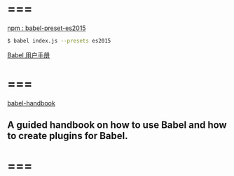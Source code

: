 ===  
===  

[npm : babel-preset-es2015 ](https://www.npmjs.com/package/babel-preset-es2015)  

```sh
$ babel index.js --presets es2015 

``` 
[Babel 用户手册](https://github.com/xgqfrms-GitHub/webgeeker/blob/gh-pages/Babel/Babel-Hand-Book/user-handbook.md)  

===  
===  

[babel-handbook](https://github.com/thejameskyle/babel-handbook)

##  A guided handbook on how to use Babel and how to create plugins for Babel.

=== 
=== 
